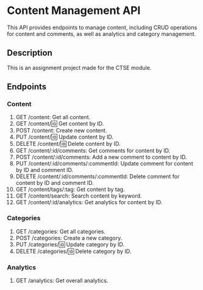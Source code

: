 # Content Management API

This API provides endpoints to manage content, including CRUD operations for content and comments, as well as analytics and category management.

## Description

This is an assignment project made for the CTSE module.

## Endpoints

### Content

1. GET /content: Get all content.
2. GET /content/:id: Get content by ID.
3. POST /content: Create new content.
4. PUT /content/:id: Update content by ID.
5. DELETE /content/:id: Delete content by ID.
6. GET /content/:id/comments: Get comments for content by ID.
7. POST /content/:id/comments: Add a new comment to content by ID.
8. PUT /content/:id/comments/:commentId: Update comment for content by ID and comment ID.
9. DELETE /content/:id/comments/:commentId: Delete comment for content by ID and comment ID.
10. GET /content/tags/:tag: Get content by tag.
11. GET /content/search: Search content by keyword.
12. GET /content/:id/analytics: Get analytics for content by ID.

### Categories

1. GET /categories: Get all categories.
2. POST /categories: Create a new category.
3. PUT /categories/:id: Update category by ID.
4. DELETE /categories/:id: Delete category by ID.

### Analytics

1. GET /analytics: Get overall analytics.
